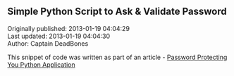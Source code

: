 ## Simple Python Script to Ask & Validate Password  
Originally published: 2013-01-19 04:04:29  
Last updated: 2013-01-19 04:04:30  
Author: Captain DeadBones  
  
This snippet of code was written as part of an article - [Password Protecting You Python Application](http://thelivingpearl.com/2013/01/18/password-protecting-your-python-application/)